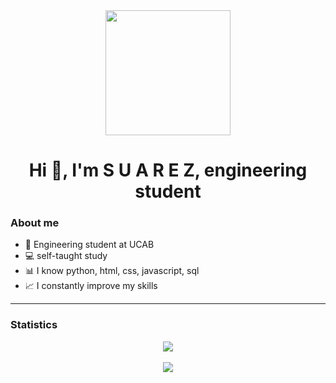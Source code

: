 <div id="header" align="center">
  <img src="https://media.giphy.com/media/QNFhOolVeCzPQ2Mx85/giphy.gif" width="200"/>
  <h1 align="center">Hi 👋, I'm S U A R E Z, engineering student</h1>
</div>

### About me
- 🔰 Engineering student at UCAB
- 💻 self-taught study
- 📊 I know python, html, css, javascript, sql
- 📈 I constantly improve my skills

---
### Statistics
<div align="center">
  <img src="http://github-readme-streak-stats.herokuapp.com?user=SUAREZ&theme=gruvbox&hide_border=true&border_radius=4.2)](https://git.io/streak-stats"/>
</div>
<br/>
<div align="center">
  <img src="https://github-readme-stats.vercel.app/api/top-langs/?username=AdelSuarez&layout=compact)](https://github.com/anuraghazra/github-readme-stats"/>
</div>
